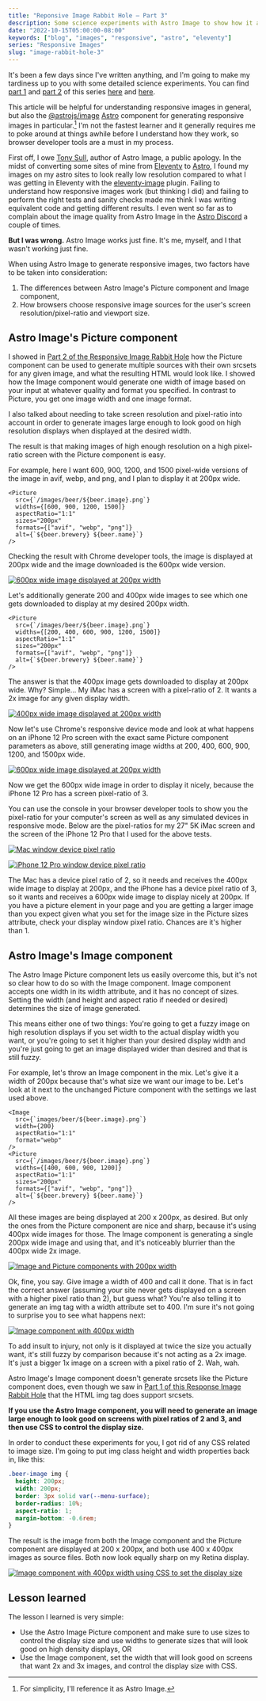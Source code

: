```yaml
---
title: "Reponsive Image Rabbit Hole – Part 3"
description: Some science experiments with Astro Image to show how it and responsive images in general work.
date: "2022-10-15T05:00:00-08:00"
keywords: ["blog", "images", "responsive", "astro", "eleventy"]
series: "Responsive Images"
slug: "image-rabbit-hole-3"
---
```


It's been a few days since I've written anything, and I'm going to make my tardiness up to you with some detailed science experiments. You can find [part 1](https://scottwillsey.com/image-rabbit-hole-1/) and [part 2](https://scottwillsey.com/image-rabbit-hole-2/) of this series [here](https://scottwillsey.com/image-rabbit-hole-1/) and [here](https://scottwillsey.com/image-rabbit-hole-2/).

This article will be helpful for understanding responsive images in general, but also the [@astrojs/image](https://www.npmjs.com/package/@astrojs/image) [Astro](https://astro.build) component for generating responsive images in particular.[^1] I'm not the fastest learner and it generally requires me to poke around at things awhile before I understand how they work, so browser developer tools are a must in my process.

First off, I owe [Tony Sull](https://twitter.com/tonysull_co?s=21&t=Ibi4YXw9kwwLY5ExPYmJ-Q), author of Astro Image, a public apology. In the midst of converting some sites of mine from [Eleventy](https://www.11ty.dev) to [Astro](https://astro.build), I found my images on my astro sites to look really low resolution compared to what I was getting in Eleventy with the [eleventy-image](https://www.11ty.dev/docs/plugins/image/) plugin. Failing to understand how responsive images work (but thinking I did) and failing to perform the right tests and sanity checks made me think I was writing equivalent code and getting different results. I even went so far as to complain about the image quality from Astro Image in the [Astro Discord](https://astro.build/chat) a couple of times.

**But I was wrong.** Astro Image works just fine. It's me, myself, and I that wasn't working just fine.

When using Astro Image to generate responsive images, two factors have to be taken into consideration:

1. The differences between Astro Image's Picture component and Image component,
2. How browsers choose responsive image sources for the user's screen resolution/pixel-ratio and viewport size.

## Astro Image's Picture component

I showed in [Part 2 of the Responsive Image Rabbit Hole](https://scottwillsey.com/image-rabbit-hole-2/) how the Picture component can be used to generate multiple sources with their own srcsets for any given image, and what the resulting HTML would look like. I showed how the Image component would generate one width of image based on your input at whatever quality and format you specified. In contrast to Picture, you get one image width and one image format.

I also talked about needing to take screen resolution and pixel-ratio into account in order to generate images large enough to look good on high resolution displays when displayed at the desired width.

The result is that making images of high enough resolution on a high pixel-ratio screen with the Picture component is easy.

For example, here I want 600, 900, 1200, and 1500 pixel-wide versions of the image in avif, webp, and png, and I plan to display it at 200px wide.

```astro
<Picture
  src={`/images/beer/${beer.image}.png`}
  widths={[600, 900, 1200, 1500]}
  aspectRatio="1:1"
  sizes="200px"
  formats={["avif", "webp", "png"]}
  alt={`${beer.brewery} ${beer.name}`}
/>
```

Checking the result with Chrome developer tools, the image is displayed at 200px wide and the image downloaded is the 600px wide version.

[![600px wide image displayed at 200px width](../../assets/images/posts/NormalView-200px-400px-2FA1BD80-9E3E-406B-B3AF-3E8796E7DEE8.png)](/images/posts/NormalView-200px-400px-2FA1BD80-9E3E-406B-B3AF-3E8796E7DEE8.png)

Let's additionally generate 200 and 400px wide images to see which one gets downloaded to display at my desired 200px width.

```astro
<Picture
  src={`/images/beer/${beer.image}.png`}
  widths={[200, 400, 600, 900, 1200, 1500]}
  aspectRatio="1:1"
  sizes="200px"
  formats={["avif", "webp", "png"]}
  alt={`${beer.brewery} ${beer.name}`}
/>
```

The answer is that the 400px image gets downloaded to display at 200px wide. Why? Simple... My iMac has a screen with a pixel-ratio of 2. It wants a 2x image for any given display width.

[![400px wide image displayed at 200px width](../../assets/images/posts/200px-400px-2FA1BD80-9E3E-406B-B3AF-3E8796E7DEE8.png)](/images/posts/200px-400px-2FA1BD80-9E3E-406B-B3AF-3E8796E7DEE8.png)

Now let's use Chrome's responsive device mode and look at what happens on an iPhone 12 Pro screen with the exact same Picture component parameters as above, still generating image widths at 200, 400, 600, 900, 1200, and 1500px wide.

[![600px wide image displayed at 200px width](../../assets/images/posts/200px-600px-2FA1BD80-9E3E-406B-B3AF-3E8796E7DEE8.png)](/images/posts/200px-600px-2FA1BD80-9E3E-406B-B3AF-3E8796E7DEE8.png)

Now we get the 600px wide image in order to display it nicely, because the iPhone 12 Pro has a screen pixel-ratio of 3.

You can use the console in your browser developer tools to show you the pixel-ratio for your computer's screen as well as any simulated devices in responsive mode. Below are the pixel-ratios for my 27" 5K iMac screen and the screen of the iPhone 12 Pro that I used for the above tests.

[![Mac window device pixel ratio](../../assets/images/posts/DevicePixelRatioMac-2FA1BD80-9E3E-406B-B3AF-3E8796E7DEE8.png)](/images/posts/DevicePixelRatioMac-2FA1BD80-9E3E-406B-B3AF-3E8796E7DEE8.png)

[![iPhone 12 Pro window device pixel ratio](../../assets/images/posts/DevicePixelRatioiPhone-2FA1BD80-9E3E-406B-B3AF-3E8796E7DEE8.png)](/images/posts/DevicePixelRatioiPhone-2FA1BD80-9E3E-406B-B3AF-3E8796E7DEE8.png)

The Mac has a device pixel ratio of 2, so it needs and receives the 400px wide image to display at 200px, and the iPhone has a device pixel ratio of 3, so it wants and receives a 600px wide image to display nicely at 200px. If you have a picture element in your page and you are getting a larger image than you expect given what you set for the image size in the Picture sizes attribute, check your display window pixel ratio. Chances are it's higher than 1.

## Astro Image's Image component

The Astro Image Picture component lets us easily overcome this, but it's not so clear how to do so with the Image component. Image component accepts one width in its width attribute, and it has no concept of sizes. Setting the width (and height and aspect ratio if needed or desired) determines the size of image generated.

This means either one of two things: You're going to get a fuzzy image on high resolution displays if you set width to the actual display width you want, or you're going to set it higher than your desired display width and you're just going to get an image displayed wider than desired and that is still fuzzy.

For example, let's throw an Image component in the mix. Let's give it a width of 200px because that's what size we want our image to be. Let's look at it next to the unchanged Picture component with the settings we last used above.

```astro
<Image
  src={`images/beer/${beer.image}.png`}
  width={200}
  aspectRatio="1:1"
  format="webp"
/>
<Picture
  src={`/images/beer/${beer.image}.png`}
  widths={[400, 600, 900, 1200]}
  aspectRatio="1:1"
  sizes="200px"
  formats={["avif", "webp", "png"]}
  alt={`${beer.brewery} ${beer.name}`}
/>
```

All these images are being displayed at 200 x 200px, as desired. But only the ones from the Picture component are nice and sharp, because it's using 400px wide images for those. The Image component is generating a single 200px wide image and using that, and it's noticeably blurrier than the 400px wide 2x image.

[![Image and Picture components with 200px width](../../assets/images/posts/Image-200px-400px-2FA1BD80-9E3E-406B-B3AF-3E8796E7DEE8.png)](/images/posts/Image-200px-400px-2FA1BD80-9E3E-406B-B3AF-3E8796E7DEE8.png)

Ok, fine, you say. Give image a width of 400 and call it done. That is in fact the correct answer (assuming your site never gets displayed on a screen with a higher pixel ratio than 2), but guess what? You're also telling it to generate an img tag with a width attribute set to 400. I'm sure it's not going to surprise you to see what happens next:

[![Image component with 400px width](../../assets/images/posts/Image-400px-400px-2FA1BD80-9E3E-406B-B3AF-3E8796E7DEE8.png)](/images/posts/Image-400px-400px-2FA1BD80-9E3E-406B-B3AF-3E8796E7DEE8.png)

To add insult to injury, not only is it displayed at twice the size you actually want, it's still fuzzy by comparison because it's not acting as a 2x image. It's just a bigger 1x image on a screen with a pixel ratio of 2. Wah, wah.

Astro Image's Image component doesn't generate srcsets like the Picture component does, even though we saw in [Part 1 of this Response Image Rabbit Hole](https://scottwillsey.com/image-rabbit-hole-1/) that the HTML img tag does support srcsets.

**If you use the Astro Image component, you will need to generate an image large enough to look good on screens with pixel ratios of 2 and 3, and then use CSS to control the display size.**

In order to conduct these experiments for you, I got rid of any CSS related to image size. I'm going to put img class height and width properties back in, like this:

```css
.beer-image img {
  height: 200px;
  width: 200px;
  border: 3px solid var(--menu-surface);
  border-radius: 10%;
  aspect-ratio: 1;
  margin-bottom: -0.6rem;
}
```

The result is the image from both the Image component and the Picture component are displayed at 200 x 200px, and both use 400 x 400px images as source files. Both now look equally sharp on my Retina display.

[![Image component with 400px width using CSS to set the display size](../../assets/images/posts/Image-all-400-2FA1BD80-9E3E-406B-B3AF-3E8796E7DEE8.png)](/images/posts/Image-all-400-2FA1BD80-9E3E-406B-B3AF-3E8796E7DEE8.png)

## Lesson learned

The lesson I learned is very simple:

- Use the Astro Image Picture component and make sure to use sizes to control the display size and use widths to generate sizes that will look good on high density displays, OR
- Use the Image component, set the width that will look good on screens that want 2x and 3x images, and control the display size with CSS.

[^1]: For simplicity, I'll reference it as Astro Image.
